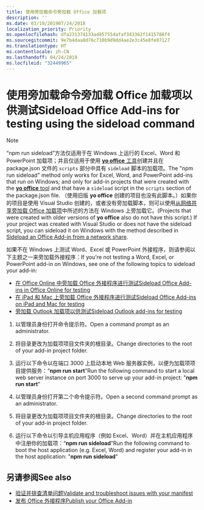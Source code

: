 ```yaml
---
title: 使用旁加载命令旁加载 Office 加载项
description: ''
ms.date: 03/19/201907/24/2018
localization_priority: Priority
ms.openlocfilehash: dfa231374133ad857554afaf343362f1415788f4
ms.sourcegitcommit: 9e7b4daa8d76c710b9d9dd4ae2e3c45e8fe07127
ms.translationtype: HT
ms.contentlocale: zh-CN
ms.lasthandoff: 04/24/2019
ms.locfileid: "32449965"
---
```

# <a name="sideload-office-add-ins-for-testing-using-the-sideload-command"></a><span data-ttu-id="530be-102">使用**旁加载命令**旁加载 Office 加载项以供测试</span><span class="sxs-lookup"><span data-stu-id="530be-102">Sideload Office Add-ins for testing using the **sideload command**</span></span>
 >[!NOTE]
><span data-ttu-id="530be-103">“npm run sideload”方法仅适用于在 Windows 上运行的 Excel、Word 和 PowerPoint 加载项；并且仅适用于使用 [**yo office** 工具](https://github.com/OfficeDev/generator-office)创建并且在 package.json 文件的 `scripts` 部分中具有 `sideload` 脚本的加载项。</span><span class="sxs-lookup"><span data-stu-id="530be-103">The "npm run sideload" method only works for Excel, Word, and PowerPoint add-ins that run on Windows; and only for add-in projects that were created with the [**yo office** tool](https://github.com/OfficeDev/generator-office) and that have a `sideload` script in the `scripts` section of the package.json file.</span></span> <span data-ttu-id="530be-104">（使用旧版 **yo office** 创建的项目也没有此脚本。）如果你的项目是使用 Visual Studio 创建的，或者没有旁加载脚本，则可以使用[从网络共享旁加载 Office 加载项](create-a-network-shared-folder-catalog-for-task-pane-and-content-add-ins.md)中所述的方法在 Windows 上旁加载它。</span><span class="sxs-lookup"><span data-stu-id="530be-104">(Projects that were created with older versions of **yo office** also do not have this script.) If your project was created with Visual Studio or does not have the sideload script, you can sideload it on Windows with the method described in [Sideload an Office Add-in from a network share](create-a-network-shared-folder-catalog-for-task-pane-and-content-add-ins.md).</span></span>
>
> <span data-ttu-id="530be-105">如果不在 Windows 上测试 Word、Excel 或 PowerPoint 外接程序，则请参阅以下主题之一来旁加载外接程序：</span><span class="sxs-lookup"><span data-stu-id="530be-105">If you're not testing a Word, Excel, or PowerPoint add-in on Windows, see one of the following topics to sideload your add-in:</span></span>
> 
> - [<span data-ttu-id="530be-106">在 Office Online 中旁加载 Office 外接程序进行测试</span><span class="sxs-lookup"><span data-stu-id="530be-106">Sideload Office Add-ins in Office Online for testing</span></span>](sideload-office-add-ins-for-testing.md)
> - [<span data-ttu-id="530be-107">在 iPad 和 Mac 上旁加载 Office 外接程序进行测试</span><span class="sxs-lookup"><span data-stu-id="530be-107">Sideload Office Add-ins on iPad and Mac for testing</span></span>](sideload-an-office-add-in-on-ipad-and-mac.md)
> - [<span data-ttu-id="530be-108">旁加载 Outlook 加载项以供测试</span><span class="sxs-lookup"><span data-stu-id="530be-108">Sideload Outlook add-ins for testing</span></span>](/outlook/add-ins/sideload-outlook-add-ins-for-testing)

1. <span data-ttu-id="530be-109">以管理员身份打开命令提示符。</span><span class="sxs-lookup"><span data-stu-id="530be-109">Open a command prompt as an administrator.</span></span>

2. <span data-ttu-id="530be-110">将目录更改为加载项项目文件夹的根目录。</span><span class="sxs-lookup"><span data-stu-id="530be-110">Change directories to the root of your add-in project folder.</span></span>

3. <span data-ttu-id="530be-111">运行以下命令以在端口 3000 上启动本地 Web 服务器实例，以便为加载项项目提供服务：“**npm run start**”</span><span class="sxs-lookup"><span data-stu-id="530be-111">Run the following command to start a local web server instance on port 3000 to serve up your add-in project: "**npm run start**"</span></span>

4. <span data-ttu-id="530be-112">以管理员身份打开第二个命令提示符。</span><span class="sxs-lookup"><span data-stu-id="530be-112">Open a second command prompt as an administrator.</span></span>

5. <span data-ttu-id="530be-113">将目录更改为加载项项目文件夹的根目录。</span><span class="sxs-lookup"><span data-stu-id="530be-113">Change directories to the root of your add-in project folder.</span></span>

6. <span data-ttu-id="530be-114">运行以下命令以引导主机应用程序（例如 Excel、Word）并在主机应用程序中注册你的加载项：“**npm run sideload**”</span><span class="sxs-lookup"><span data-stu-id="530be-114">Run the following command to boot the host application (e.g. Excel, Word) and register your add-in in the host application: "**npm run sideload**"</span></span>

## <a name="see-also"></a><span data-ttu-id="530be-115">另请参阅</span><span class="sxs-lookup"><span data-stu-id="530be-115">See also</span></span>

- [<span data-ttu-id="530be-116">验证并排查清单问题</span><span class="sxs-lookup"><span data-stu-id="530be-116">Validate and troubleshoot issues with your manifest</span></span>](troubleshoot-manifest.md)
- [<span data-ttu-id="530be-117">发布 Office 外接程序</span><span class="sxs-lookup"><span data-stu-id="530be-117">Publish your Office Add-in</span></span>](../publish/publish.md)
